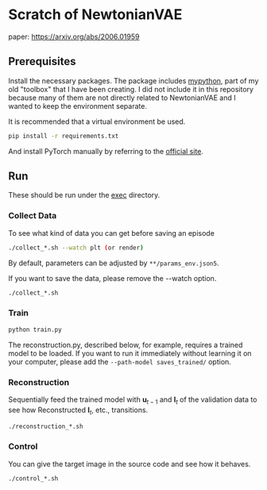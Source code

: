 # Scratch of NewtonianVAE
paper: https://arxiv.org/abs/2006.01959


## Prerequisites
Install the necessary packages.
The package includes [mypython](https://github.com/SatohKazuto/mypython), part of my old "toolbox" that I have been creating.
I did not include it in this repository because many of them are not directly related to NewtonianVAE and I wanted to keep the environment separate.

It is recommended that a virtual environment be used.
```bash
pip install -r requirements.txt
```

And install PyTorch manually by referring to the [official site](https://pytorch.org/).


## Run
These should be run under the [exec](exec) directory.

### Collect Data
To see what kind of data you can get before saving an episode
```bash
./collect_*.sh --watch plt (or render)
```
By default, parameters can be adjusted by ```**/params_env.json5```.

If you want to save the data, please remove the --watch option.
```bash
./collect_*.sh
```

### Train
```bash
python train.py
```
The reconstruction.py, described below, for example, requires a trained model to be loaded. If you want to run it immediately without learning it on your computer, please add the ```--path-model saves_trained/``` option.

### Reconstruction
Sequentially feed the trained model with $\mathbf{u}_{t-1}$ and $\mathbf{I}_t$ of the validation data to see how Reconstructed $\mathbf{I}_t$, etc., transitions.
```bash
./reconstruction_*.sh
```

### Control
You can give the target image in the source code and see how it behaves.
```bash
./control_*.sh
```
